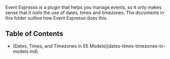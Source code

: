 Event Espresso *is* a plugin that helps you manage events, so it only makes sense that it _nails_ the use of dates, times and timezones.  The documents in this folder outline how Event Espresso does this.

## Table of Contents

- (Dates, Times, and Timezones in EE Models)[dates-times-timezones-in-models.md)